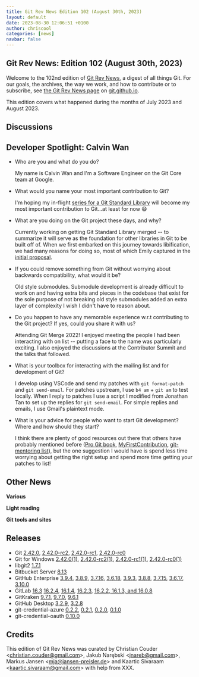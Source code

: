 ```yaml
---
title: Git Rev News Edition 102 (August 30th, 2023)
layout: default
date: 2023-08-30 12:06:51 +0100
author: chriscool
categories: [news]
navbar: false
---
```


## Git Rev News: Edition 102 (August 30th, 2023)

Welcome to the 102nd edition of [Git Rev News](https://git.github.io/rev_news/rev_news/),
a digest of all things Git. For our goals, the archives, the way we work, and how to contribute or to
subscribe, see [the Git Rev News page](https://git.github.io/rev_news/rev_news/) on [git.github.io](http://git.github.io).

This edition covers what happened during the months of July 2023 and August 2023.

## Discussions

<!---
### General
-->

<!---
### Reviews
-->

<!---
### Support
-->


## Developer Spotlight: Calvin Wan

* Who are you and what do you do?

  My name is Calvin Wan and I'm a Software Engineer on the Git Core team
  at Google.

* What would you name your most important contribution to Git?

  I'm hoping my in-flight [series for a Git Standard Library](https://public-inbox.org/git/20230810163346.274132-1-calvinwan@google.com/)
  will become my most important contribution to Git...at least for now 😄

* What are you doing on the Git project these days, and why?

  Currently working on getting Git Standard Library merged -- to
  summarize it will serve as the foundation for other libraries in Git
  to be built off of. When we first embarked on this journey towards
  libification, we had many reasons for doing so, most of which Emily
  captured in the [initial proposal](https://lore.kernel.org/git/CAJoAoZ=Cig_kLocxKGax31sU7Xe4==BGzC__Bg2_pr7krNq6MA@mail.gmail.com/).

* If you could remove something from Git without worrying about
  backwards compatibility, what would it be?

  Old style submodules. Submodule development is already difficult to
  work on and having extra bits and pieces in the codebase that exist
  for the sole purpose of not breaking old style submodules added an
  extra layer of complexity I wish I didn't have to reason about.

* Do you happen to have any memorable experience w.r.t contributing to
  the Git project? If yes, could you share it with us?

  Attending Git Merge 2022! I enjoyed meeting the people I had been
  interacting with on list -- putting a face to the name was
  particularly exciting. I also enjoyed the discussions at the
  Contributor Summit and the talks that followed.

* What is your toolbox for interacting with the mailing list and for
  development of Git?

  I develop using VSCode and send my patches with `git format-patch` and
  `git send-email`. For patches upstream, I use `b4 am` + `git am` to
  test locally. When I reply to patches I use a script I modified from
  Jonathan Tan to set up the replies for `git send-email`. For simple
  replies and emails, I use Gmail's plaintext mode.

* What is your advice for people who want to start Git development?
  Where and how should they start?

  I think there are plenty of good resources out there that others have
  probably mentioned before ([Pro Git book](https://git-scm.com/book/en/v2),
  [MyFirstContribution](https://git-scm.com/docs/MyFirstContribution),
  [git-mentoring list](https://groups.google.com/g/git-mentoring/about)),
  but the one suggestion I would have is spend less time worrying about
  getting the right setup and spend more time getting your patches to list!


## Other News

__Various__


__Light reading__

<!---
__Easy watching__
-->

__Git tools and sites__


## Releases

+ Git [2.42.0](https://public-inbox.org/git/xmqqr0nwp8mv.fsf@gitster.g/),
[2.42.0-rc2](https://public-inbox.org/git/xmqqwmxwgfvr.fsf@gitster.g/),
[2.42.0-rc1](https://public-inbox.org/git/xmqqpm3ug824.fsf@gitster.g/),
[2.42.0-rc0](https://public-inbox.org/git/xmqq5y5uli4t.fsf@gitster.g/)
+ Git for Windows [2.42.0(1)](https://github.com/git-for-windows/git/releases/tag/v2.42.0.windows.1),
[2.42.0-rc2(1)](https://github.com/git-for-windows/git/releases/tag/v2.42.0-rc2.windows.1),
[2.42.0-rc1(1)](https://github.com/git-for-windows/git/releases/tag/v2.42.0-rc1.windows.1),
[2.42.0-rc0(1)](https://github.com/git-for-windows/git/releases/tag/v2.42.0-rc0.windows.1)
+ libgit2 [1.7.1](https://github.com/libgit2/libgit2/releases/tag/v1.7.1)
+ Bitbucket Server [8.13](https://confluence.atlassian.com/bitbucketserver/bitbucket-server-release-notes-872139866.html)
+ GitHub Enterprise [3.9.4](https://help.github.com/enterprise-server@3.9/admin/release-notes#3.9.4),
[3.8.9](https://help.github.com/enterprise-server@3.8/admin/release-notes#3.8.9),
[3.7.16](https://help.github.com/enterprise-server@3.7/admin/release-notes#3.7.16),
[3.6.18](https://help.github.com/enterprise-server@3.6/admin/release-notes#3.6.18),
[3.9.3](https://help.github.com/enterprise-server@3.9/admin/release-notes#3.9.3),
[3.8.8](https://help.github.com/enterprise-server@3.8/admin/release-notes#3.8.8),
[3.7.15](https://help.github.com/enterprise-server@3.7/admin/release-notes#3.7.15),
[3.6.17](https://help.github.com/enterprise-server@3.6/admin/release-notes#3.6.17),
[3.10.0](https://help.github.com/enterprise-server@3.10/admin/release-notes#3.10.0)
+ GitLab [16.3](https://about.gitlab.com/releases/2023/08/22/gitlab-16-3-released/)
[16.2.4](https://about.gitlab.com/releases/2023/08/11/gitlab-16-2-4-released/),
[16.1.4](https://about.gitlab.com/releases/2023/08/03/gitlab-16-1-4-released/),
[16.2.3](https://about.gitlab.com/releases/2023/08/03/gitlab-16-2-3-released/),
[16.2.2, 16.1.3, and 16.0.8](https://about.gitlab.com/releases/2023/08/01/security-release-gitlab-16-2-2-released/)
+ GitKraken [9.7.1](https://help.gitkraken.com/gitkraken-client/current/),
[9.7.0](https://help.gitkraken.com/gitkraken-client/current/),
[9.6.1](https://help.gitkraken.com/gitkraken-client/current/)
+ GitHub Desktop [3.2.9](https://desktop.github.com/release-notes/),
[3.2.8](https://desktop.github.com/release-notes/)
+ git-credential-azure [0.2.2](https://github.com/hickford/git-credential-azure/releases/tag/v0.2.2),
[0.2.1](https://github.com/hickford/git-credential-azure/releases/tag/v0.2.1),
[0.2.0](https://github.com/hickford/git-credential-azure/releases/tag/v0.2.0),
[0.1.0](https://github.com/hickford/git-credential-azure/releases/tag/v0.1.0)
+ git-credential-oauth [0.10.0](https://github.com/hickford/git-credential-oauth/releases/tag/v0.10.0)

## Credits

This edition of Git Rev News was curated by
Christian Couder &lt;<christian.couder@gmail.com>&gt;,
Jakub Narębski &lt;<jnareb@gmail.com>&gt;,
Markus Jansen &lt;<mja@jansen-preisler.de>&gt; and
Kaartic Sivaraam &lt;<kaartic.sivaraam@gmail.com>&gt;
with help from XXX.
